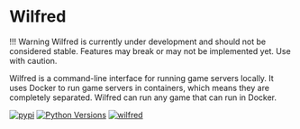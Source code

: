 # Wilfred

!!! Warning
    Wilfred is currently under development and should not be considered stable. Features may break or may not be implemented yet. Use with caution.

Wilfred is a command-line interface for running game servers locally. It uses Docker to run game servers in containers, which means they are completely separated. Wilfred can run any game that can run in Docker.

[![pypi](https://img.shields.io/pypi/v/wilfred)](https://pypi.org/project/wilfred)
[![Python Versions](https://img.shields.io/pypi/pyversions/wilfred)](https://pypi.org/project/wilfred)
[![wilfred](https://snapcraft.io//wilfred/badge.svg)](https://snapcraft.io/wilfred)
